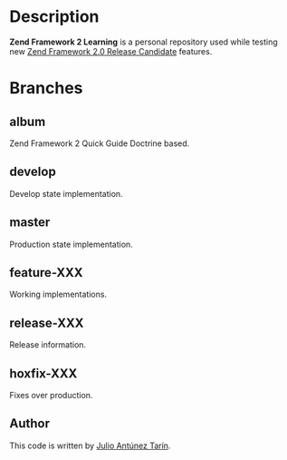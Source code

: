 # Description

**Zend Framework 2 Learning** is a personal repository used while testing new [Zend Framework 2.0 Release Candidate](http://framework.zend.com/ "ZF 2") features.
    
    
# Branches  
       
   
## album  
   
Zend Framework 2 Quick Guide Doctrine based.  
    
## develop 
   
Develop state implementation.  
      
## master  
    
Production state implementation.  
    
## feature-XXX  
   
Working implementations.  
    
## release-XXX  
   
Release information.    
   
## hoxfix-XXX  
  
Fixes over production.  
   
   
## Author
This code is written by [Julio Antúnez Tarín](http://twitter.com/jatap "Julio Antúnez Tarín").
